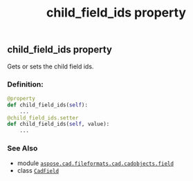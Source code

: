 ﻿---
title: child_field_ids property
second_title: Aspose.CAD for Python via .NET API References
description: 
type: docs
weight: 150
url: /python-net/aspose.cad.fileformats.cad.cadobjects.field/cadfield/child_field_ids/
is_root: false
---

## child_field_ids property


Gets or sets the child field ids.
### Definition:
```python
@property
def child_field_ids(self):
    ...
@child_field_ids.setter
def child_field_ids(self, value):
    ...
```

### See Also
* module [`aspose.cad.fileformats.cad.cadobjects.field`](../../)
* class [`CadField`](/cad/python-net/aspose.cad.fileformats.cad.cadobjects.field/cadfield)
